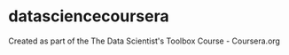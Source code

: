 datasciencecoursera
===================

Created as part of the The Data Scientist's Toolbox Course - Coursera.org
